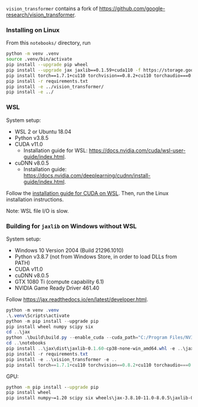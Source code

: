 `vision_transformer` contains a fork of <https://github.com/google-research/vision_transformer>.

### Installing on Linux

From this `notebooks/` directory, run

```bash
python -m venv .venv
source .venv/bin/activate
pip install --upgrade pip wheel
pip install --upgrade jax jaxlib==0.1.59+cuda110 -f https://storage.googleapis.com/jax-releases/jax_releases.html
pip install torch==1.7.1+cu110 torchvision==0.8.2+cu110 torchaudio===0.7.2 -f https://download.pytorch.org/whl/torch_stable.html
pip install -r requirements.txt
pip install -e ../vision_transformer/
pip install -e ../
```

### WSL

System setup:

* WSL 2 or Ubuntu 18.04
* Python v3.8.5
* CUDA v11.0
  * Installation guide for WSL: <https://docs.nvidia.com/cuda/wsl-user-guide/index.html>.
* cuDNN v8.0.5
  * Installation guide: <https://docs.nvidia.com/deeplearning/cudnn/install-guide/index.html>.

Follow the [installation guide for CUDA on WSL](https://docs.nvidia.com/cuda/wsl-user-guide/index.html).
Then, run the Linux installation instructions.

Note: WSL file I/O is slow.

### Building for `jaxlib` on Windows without WSL

System setup:

* Windows 10 Version 2004 (Build 21296.1010)
* Python v3.8.7 (not from Windows Store, in order to load DLLs from PATH)
* CUDA v11.0
* cuDNN v8.0.5
* GTX 1080 Ti (compute capability 6.1)
* NVIDIA Game Ready Driver 461.40

Follow <https://jax.readthedocs.io/en/latest/developer.html>.

```powershell
python -m venv .venv
.\.venv\Scripts\activate
python -m pip install --upgrade pip
pip install wheel numpy scipy six
cd ..\jax
python .\build\build.py --enable_cuda --cuda_path="C:/Program Files/NVIDIA GPU Computing Toolkit/CUDA/v11.0" --cudnn_path="C:/Program Files/NVIDIA GPU Computing Toolkit/CUDA/v11.0" --cuda_compute_capabilities="5.0" --cuda_version="11.0" --cudnn_version="8.0.5"
cd ..\notebooks
pip install ..\jax\dist\jaxlib-0.1.60-cp38-none-win_amd64.whl -e ..\jax
pip install -r requirements.txt
pip install -e ..\vision_transformer -e ..
pip install torch==1.7.1+cu110 torchvision==0.8.2+cu110 torchaudio===0.7.2 -f https://download.pytorch.org/whl/torch_stable.html
```

GPU:

```cmd
python -m pip install --upgrade pip
pip install wheel
pip install numpy~=1.20 scipy six wheels\jax-3.8.10-11.0-8.0.5\jaxlib-0.1.60-cp38-none-win_amd64.whl -e jax -r requirements.txt -e vision_transformer -e robustness -e . torch==1.7.1+cu110 torchvision==0.8.2+cu110 torchaudio===0.7.2 -f https://download.pytorch.org/whl/torch_stable.html
```
